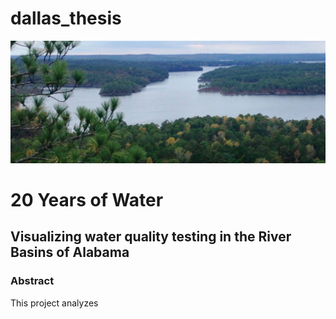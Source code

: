 # dallas_thesis

![Hompage](preview.png)

# 20 Years of Water

## Visualizing water quality testing in the River Basins of Alabama

### Abstract

This project analyzes
